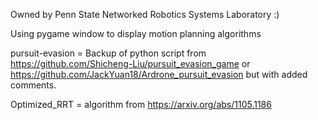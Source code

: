 Owned by Penn State Networked Robotics Systems Laboratory :)

Using pygame window to display motion planning algorithms

pursuit-evasion = Backup of python script from   https://github.com/Shicheng-Liu/pursuit_evasion_game or https://github.com/JackYuan18/Ardrone_pursuit_evasion   but with added comments.

Optimized_RRT = algorithm from https://arxiv.org/abs/1105.1186
